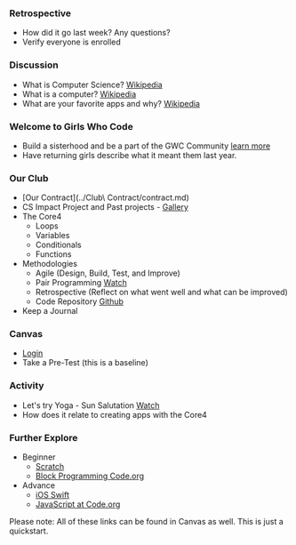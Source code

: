 ### Retrospective
* How did it go last week? Any questions?
* Verify everyone is enrolled

### Discussion
* What is Computer Science? [Wikipedia](https://en.wikipedia.org/wiki/Computer_science)
* What is a computer? [Wikipedia](https://en.wikipedia.org/wiki/Computer)
* What are your favorite apps and why? [Wikipedia](https://en.wikipedia.org/wiki/Computer_program)

### Welcome to Girls Who Code
* Build a sisterhood and be a part of the GWC Community [learn more](https://girlswhocode.com/)
* Have returning girls describe what it meant them last year.

### Our Club
* [Our Contract](../Club\ Contract/contract.md)
* CS Impact Project and Past projects - [Gallery](http://projects.girlswhocode.com/)
* The Core4
  * Loops
  * Variables
  * Conditionals
  * Functions
* Methodologies 
  * Agile (Design, Build, Test, and Improve)
  * Pair Programming [Watch](https://www.youtube.com/watch?v=vgkahOzFH2Q)
  * Retrospective (Reflect on what went well and what can be improved)
  * Code Repository [Github](https://github.com/)
* Keep a Journal

### Canvas
* [Login](https://girlswhocode.instructure.com/login/canvas)
* Take a Pre-Test (this is a baseline)

### Activity
* Let's try Yoga - Sun Salutation [Watch](https://www.youtube.com/watch?v=EpWenYr6W0A)
* How does it relate to creating apps with the Core4

### Further Explore
* Beginner
  * [Scratch](https://scratch.mit.edu/)
  * [Block Programming Code.org](https://studio.code.org/s/course4)
* Advance
  * [iOS Swift](http://www.apple.com/swift/playgrounds/)
  * [JavaScript at Code.org](https://code.org/educate/applab)

Please note: All of these links can be found in Canvas as well.  This is just a quickstart. 


